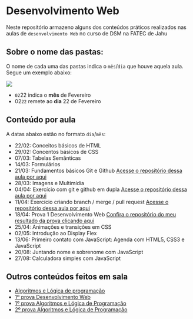 # Desenvolvimento Web 

Neste repositório armazeno alguns dos conteúdos práticos realizados nas aulas de `desenvolvimento Web` no curso de DSM na FATEC de Jahu
## Sobre o nome das pastas:
 O nome de cada uma das pastas indica o `mês`/`dia` que houve aquela aula. Segue um exemplo abaixo:
 
 <img src="https://cdn.discordapp.com/attachments/1187060174163284020/1222630788743565312/img3.PNG?ex=6616eaa7&is=660475a7&hm=4cc43b8a27edaf13408093bfb11334a82e16adcc96029149747c85b8bc14fd30&">

- `02`22 indica o <b>mês</b> de Fevereiro
- 02`22` remete ao <b>dia</b> 22 de Fevereiro

## Conteúdo por aula
A datas abaixo estão no formato `dia`/`mês`:
- 22/02: Conceitos básicos de HTML
- 29/02: Concentos básicos de CSS
- 07/03: Tabelas Semânticas
- 14/03: Formulários
- 21/03: Fundamentos básicos Git e Github [Acesse o repositório dessa aula por aqui](https://github.com/ViniciusCassemira/AulaDesenvolvimentoWeb1_2103)
- 28/03: Imagens e Multimídia
- 04/04: Exercício com git e github em dupla [Acesse o repositório dessa aula por aqui](https://github.com/ViniciusCassemira/AulaDesenvolvimentoWeb1_0404)
- 11/04: Exercício criando branch / merge / pull request [Acesse o repositório dessa aula por aqui](https://github.com/ViniciusCassemira/AulaDesenvolvimentoWeb1_1104)
- 18/04: Prova 1 Desenvolvimento Web [Confira o repositório do meu resultado da prova clicando aqui](https://github.com/ViniciusCassemira/provaWeb)
- 25/04: Animações e transições em CSS
- 02/05: Introdução ao Display Flex
- 13/06: Primeiro contato com JavaScript: Agenda com HTML5, CSS3 e JavaScript
- 20/08: Juntando nome e sobrenome com JavaScript
- 27/08: Calculadora simples com JavaScript


## Outros conteúdos feitos em sala

* [Algoritmos e Lógica de programação](https://github.com/viniciuscassemira/algoritmos)
* [1º prova Desenvolvimento Web](https://github.com/ViniciusCassemira/Fatec-ProvaWeb1)
* [1º prova Algoritmos e Lógica de Programação](https://github.com/ViniciusCassemira/Fatec-ProvaAlgoritmo1)
* [2º prova Algoritmos e Lógica de Programação](https://github.com/ViniciusCassemira/Fatec-ProvaAlgoritmo2)
